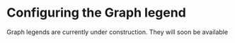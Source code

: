 # Configuring the Graph legend

Graph legends are currently under construction. They will soon be available